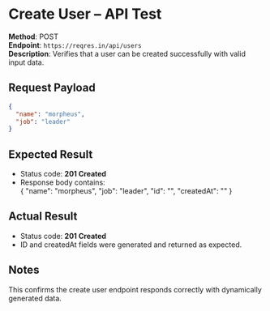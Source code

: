 # Create User – API Test

**Method**: POST  
**Endpoint**: `https://reqres.in/api/users`  
**Description**: Verifies that a user can be created successfully with valid input data.  

## Request Payload
```json
{
  "name": "morpheus",
  "job": "leader"
}
```

## Expected Result  
- Status code: **201 Created**  
- Response body contains:  
  {
  "name": "morpheus",
  "job": "leader",
  "id": "<string>",
  "createdAt": "<timestamp>"
}


 
## Actual Result  
- Status code: **201 Created**  
- ID and createdAt fields were generated and returned as expected.  
## Notes
This confirms the create user endpoint responds correctly with dynamically generated data.

